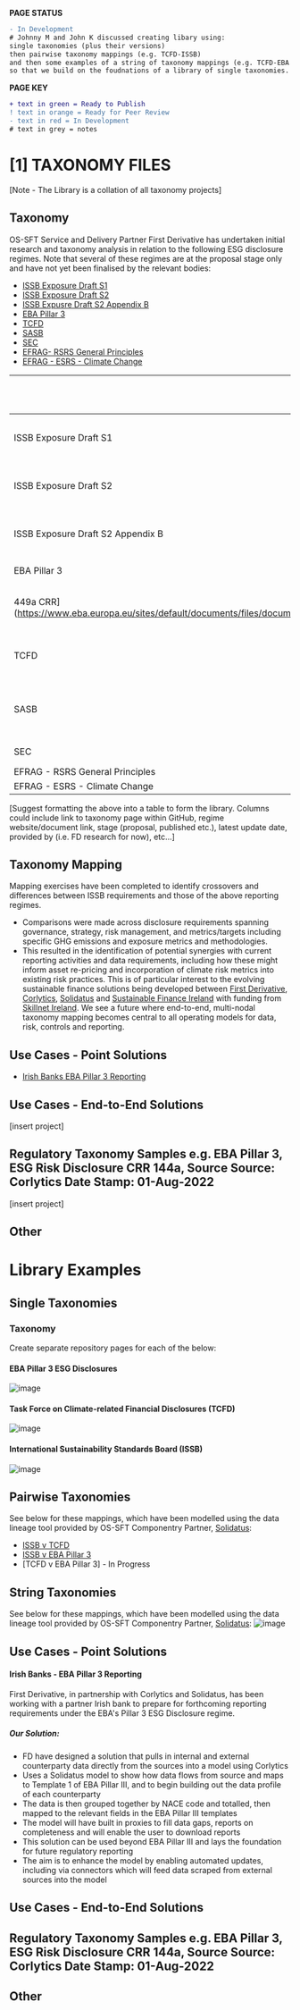 **PAGE STATUS**
```diff
- In Development
# Johnny M and John K discussed creating libary using:
single taxonomies (plus their versions)
then pairwise taxonomy mappings (e.g. TCFD-ISSB)
and then some examples of a string of taxonomy mappings (e.g. TCFD-EBA Pillar 3-ISSB)
so that we build on the foudnations of a library of single taxonomies.
```

**PAGE KEY**
```diff
+ text in green = Ready to Publish
! text in orange = Ready for Peer Review
- text in red = In Development
# text in grey = notes
```

# [1] TAXONOMY FILES

[Note - The Library is a collation of all taxonomy projects]

## Taxonomy
OS-SFT Service and Delivery Partner First Derivative has undertaken initial research and taxonomy analysis in relation to the following ESG disclosure regimes. Note that several of these regimes are at the proposal stage only and have not yet been finalised by the relevant bodies:
* [ISSB Exposure Draft S1](https://www.ifrs.org/content/dam/ifrs/project/general-sustainability-related-disclosures/exposure-draft-ifrs-s1-general-requirements-for-disclosure-of-sustainability-related-financial-information.pdf)
* [ISSB Exposure Draft S2](https://www.ifrs.org/content/dam/ifrs/project/climate-related-disclosures/issb-exposure-draft-2022-2-climate-related-disclosures.pdf)
* [ISSB Expusre Draft S2 Appendix B](https://www.ifrs.org/content/dam/ifrs/project/climate-related-disclosures/issb-exposure-draft-2022-2-appendix-b.pdf)
* [EBA Pillar 3](https://www.eba.europa.eu/sites/default/documents/files/document_library/Publications/Draft%20Technical%20Standards/2022/1026171/EBA%20draft%20ITS%20on%20Pillar%203%20disclosures%20on%20ESG%20risks.pdf)
* [TCFD](https://assets.bbhub.io/company/sites/60/2021/07/2021-TCFD-Implementing_Guidance.pdf)
* [SASB](https://www.sasb.org/standards/download/?lang=en-us)
* [SEC](https://www.sec.gov/files/33-11042-fact-sheet.pdf)
* [EFRAG- RSRS General Principles](https://www.efrag.org/Assets/Download?assetUrl=%2Fsites%2Fwebpublishing%2FSiteAssets%2FED_ESRS_1.pdf)
* [EFRAG - ESRS - Climate Change](https://www.efrag.org/Assets/Download?assetUrl=%2Fsites%2Fwebpublishing%2FSiteAssets%2FED_ESRS_E1.pdf)

|Taxonomy|Type|Stage|Documentation|Date of Latest Update|Taxonomy Source|
|--------|----|-----|-------------|---------------------|------|
|ISSB Exposure Draft S1|Standard|Preliminary Feedback|[Exposure Draft on IFRS S1 General Requirements for Disclosure of Sustainability-related Financial Information](https://www.ifrs.org/content/dam/ifrs/project/general-sustainability-related-disclosures/exposure-draft-ifrs-s1-general-requirements-for-disclosure-of-sustainability-related-financial-information.pdf)|31 March 2022|First Derivative - Research|
|ISSB Exposure Draft S2|Standard|Preliminary Feedback|[Exposure Draft IFRS S2 Climate-related Disclosures](https://www.ifrs.org/content/dam/ifrs/project/climate-related-disclosures/issb-exposure-draft-2022-2-climate-related-disclosures.pdf)|31 March 2022|First Derivative - Research|
|ISSB Exposure Draft S2 Appendix B|Standard|Preliminary Feedback|[IFRS S2 Climate-related Disclosures Appendix B Industry-based disclosure requirements](https://www.ifrs.org/content/dam/ifrs/project/climate-related-disclosures/issb-exposure-draft-2022-2-appendix-b.pdf)|31 March 2022|First Derivative - Research|
|EBA Pillar 3|Regulation|Final Draft Published|[Final draft implementing technical standards on prudential disclosures on ESG risks in accordance with Article
449a CRR](https://www.eba.europa.eu/sites/default/documents/files/document_library/Publications/Draft%20Technical%20Standards/2022/1026171/EBA%20draft%20ITS%20on%20Pillar%203%20disclosures%20on%20ESG%20risks.pdf)|24 January 2022|First Derivative - Research|
|TCFD|Framework|Published|[Implementing the Recommendations of the Task Force on Climate-related Financial Disclosures](https://assets.bbhub.io/company/sites/60/2021/07/2021-TCFD-Implementing_Guidance.pdf|October 2021|First Derivative - Research|
|SASB|Standard|Published|[SASB Standards](https://www.sasb.org/standards/download/?lang=en-us)|Up to December 2021 (varies by industry)|First Derivative - Research|
|SEC|Proposed Rule|Preliminary Feedback|[The Enhancement and Standardization of Climate-Related Disclosures for Investors](https://www.sec.gov/rules/proposed/2022/33-11042.pdf)
|EFRAG - RSRS General Principles|
|EFRAG - ESRS - Climate Change|

[Suggest formatting the above into a table to form the library. Columns could include link to taxonomy page within GitHub, regime website/document link, stage (proposal, published etc.), latest update date, provided by (i.e. FD research for now), etc...]

## Taxonomy Mapping
Mapping exercises have been completed to identify crossovers and differences between ISSB requirements and those of the above reporting regimes.
- Comparisons were made across disclosure requirements spanning governance, strategy, risk management, and metrics/targets including specific GHG emissions and exposure metrics and methodologies.
- This resulted in the identification of potential synergies with current reporting activities and data requirements, including how these might inform asset re-pricing and incorporation of climate risk metrics into existing risk practices. This is of particular interest to the evolving sustainable finance solutions being developed between [First Derivative](https://firstderivative.com/sustainable-finance/), [Corlytics](https://www.corlytics.com/), [Solidatus](https://www.solidatus.com/) and [Sustainable Finance Ireland](https://www.sustainablefinance.ie/) with funding from [Skillnet Ireland](https://www.skillnetireland.ie/).
We see a future where end-to-end, multi-nodal taxonomy mapping becomes central to all operating models for data, risk, controls and reporting.

## Use Cases - Point Solutions
* [Irish Banks EBA Pillar 3 Reporting](https://github.com/FD-SustainableFinance/Irish-Banks-EBA-Pillar-3-Reporting/tree/main)

## Use Cases - End-to-End Solutions
[insert project]

## Regulatory Taxonomy Samples e.g. EBA Pillar 3, ESG Risk Disclosure CRR 144a, Source Source: Corlytics Date Stamp: 01-Aug-2022
[insert project]
## Other

# Library Examples
## Single Taxonomies 
### Taxonomy

Create separate repository pages for each of the below:

#### EBA Pillar 3 ESG Disclosures 

![image](https://user-images.githubusercontent.com/112077283/188676275-2e5ba8c2-d744-4aec-b917-d6531e5e91f7.png)

#### Task Force on Climate-related Financial Disclosures (TCFD)

![image](https://user-images.githubusercontent.com/112077283/188676436-662da495-6287-4aae-b555-29608110a0e5.png)

#### International Sustainability Standards Board (ISSB)
![image](https://user-images.githubusercontent.com/112077283/188676553-f56015e9-111c-4690-90e5-01bfecd53d63.png)


## Pairwise Taxonomies
See below for these mappings, which have been modelled using the data lineage tool provided by OS-SFT Componentry Partner, [Solidatus](https://trial.solidatus.com/viewer/62cc23ee183906050cfcbeae):
* [ISSB v TCFD](https://github.com/FD-SustainableFinance/ISSB-v-TCFD/tree/main)
* [ISSB v EBA Pillar 3](https://github.com/FD-SustainableFinance/ISSB-v-EBA-Pillar-3/tree/main)
* [TCFD v EBA Pillar 3] - In Progress

## String Taxonomies
See below for these mappings, which have been modelled using the data lineage tool provided by OS-SFT Componentry Partner, [Solidatus](https://trial.solidatus.com/viewer/62cc23ee183906050cfcbeae):
![image](https://user-images.githubusercontent.com/112077283/188678070-3c0f3c60-8e89-40e6-9f69-c6a8a973d3b6.png)

## Use Cases - Point Solutions

#### Irish Banks - EBA Pillar 3 Reporting

First Derivative, in partnership with Corlytics and Solidatus, has been working with a partner Irish bank to prepare for forthcoming reporting requirements under the EBA's Pillar 3 ESG Disclosure regime. 

##### Our Solution:
- FD have designed a solution that pulls in internal and external counterparty data directly from the sources into a model using Corlytics
- Uses a Solidatus model to show how data flows from source and maps to Template 1 of EBA Pillar III, and to begin building out the data profile of each counterparty
- The data is then grouped together by NACE code and totalled, then mapped to the relevant fields in the EBA Pillar III templates
- The model will have built in proxies to fill data gaps, reports on completeness and will enable the user to download reports
- This solution can be used beyond EBA Pillar III and lays the foundation for future regulatory reporting
- The aim is to enhance the model by enabling automated updates, including via connectors which will feed data scraped from external sources into the model

## Use Cases - End-to-End Solutions

## Regulatory Taxonomy Samples e.g. EBA Pillar 3, ESG Risk Disclosure CRR 144a, Source Source: Corlytics Date Stamp: 01-Aug-2022

## Other
